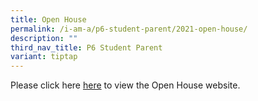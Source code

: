 ```yaml
---
title: Open House
permalink: /i-am-a/p6-student-parent/2021-open-house/
description: ""
third_nav_title: P6 Student Parent
variant: tiptap
---
```

<p>Please click here <a href="https://crestseceopenhouse.wixsite.com/css-site" rel="noopener noreferrer nofollow" target="_blank">here</a> to view
the Open House website.</p>